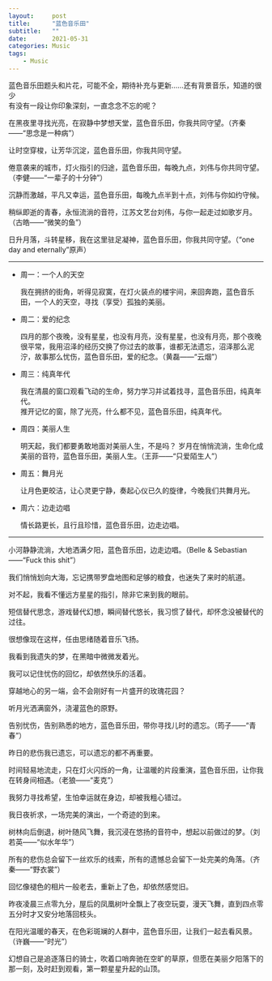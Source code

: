 ```yaml
---
layout:     post
title:      "蓝色音乐田"
subtitle:   ""
date:       2021-05-31
categories: Music
tags:
    - Music
---
```


蓝色音乐田题头和片花，可能不全，期待补充与更新……还有背景音乐，知道的很少  
有没有一段让你印象深刻，一直念念不忘的呢？  

在黑夜里寻找光亮，在寂静中梦想天堂，蓝色音乐田，你我共同守望。（齐秦——“思念是一种病”）

让时空穿梭，让芳华沉淀，蓝色音乐田，你我共同守望。

倦意袭来的城市，灯火指引的归途，蓝色音乐田，每晚九点，刘伟与你共同守望。（李健——“一辈子的十分钟”）

沉静而激越，平凡又幸运，蓝色音乐田，每晚九点半到十点，刘伟与你如约守候。

稍纵即逝的青春，永恒流淌的音符，江苏文艺台刘伟，与你一起走过如歌岁月。（古皓——“微笑的鱼”）

日升月落，斗转星移，我在这里驻足凝神，蓝色音乐田，你我共同守望。（“one day and eternally”原声）

---

- 周一：一个人的天空  

  我在拥挤的街角，听得见寂寞，在灯火装点的楼宇间，来回奔跑，蓝色音乐田，一个人的天空，寻找（享受）孤独的美丽。

- 周二：爱的纪念  

  四月的那个夜晚，没有星星，也没有月亮，没有星星，也没有月亮，那个夜晚很平常，我用沼泽的经历交换了你过去的故事，谁都无法遗忘，沼泽那么泥泞，故事那么忧伤，蓝色音乐田，爱的纪念。（黄磊——“云烟”）

- 周三：纯真年代  

  我在清晨的窗口观看飞动的生命，努力学习并试着找寻，蓝色音乐田，纯真年代。  
  推开记忆的窗，除了光亮，什么都不见，蓝色音乐田，纯真年代。

- 周四：美丽人生  

  明天起，我们都要勇敢地面对美丽人生，不是吗？
  岁月在悄悄流淌，生命化成美丽的音符，蓝色音乐田，美丽人生。（王菲——“只爱陌生人”）

- 周五：舞月光  

  让月色更皎洁，让心灵更宁静，奏起心仪已久的旋律，今晚我们共舞月光。

- 周六：边走边唱

  情长路更长，且行且珍惜，蓝色音乐田，边走边唱。

---

小河静静流淌，大地洒满夕阳，蓝色音乐田，边走边唱。（Belle & Sebastian——“Fuck this shit”）

我们悄悄划向大海，忘记携带罗盘地图和足够的粮食，也迷失了来时的航道。

对不起，我看不懂远方星星的指引，除非它来到我的眼前。

短信替代思念，游戏替代幻想，瞬间替代悠长，我习惯了替代，却怀念没被替代的过往。

很想像现在这样，任由思绪随着音乐飞扬。

我看到我遗失的梦，在黑暗中微微发着光。

我可以记住忧伤的回忆，却依然快乐的活着。

穿越地心的另一端，会不会刚好有一片盛开的玫瑰花园？

听月光洒满窗外，浇灌蓝色的原野。

告别忧伤，告别熟悉的地方，蓝色音乐田，带你寻找儿时的遗忘。（筠子——“青春”）

昨日的悲伤我已遗忘，可以遗忘的都不再重要。

时间轻易地流走，只在灯火闪烁的一角，让温暖的片段重演，蓝色音乐田，让你我在转身间相遇。（老狼——“麦克”）

我努力寻找希望，生怕幸运就在身边，却被我粗心错过。

我日夜祈求，一场完美的演出，一个奇迹的到来。

树林向后倒退，树叶随风飞舞，我沉浸在悠扬的音符中，想起以前做过的梦。（刘若英——“似水年华”）

所有的悲伤总会留下一丝欢乐的线索，所有的遗憾总会留下一处完美的角落。（齐秦——“野衣裳”）

回忆像褪色的相片一般老去，重新上了色，却依然感觉旧。

昨夜凌晨三点零九分，屋后的凤凰树叶全飘上了夜空玩耍，漫天飞舞，直到四点零五分时才又安分地落回枝头。

在阳光温暖的春天，在色彩斑斓的人群中，蓝色音乐田，让我们一起去看风景。（许巍——“时光”）

幻想自己是追逐落日的骑士，吹着口哨奔驰在空旷的草原，但愿在美丽夕阳落下的那一刻，及时赶到观看，第一颗星星升起的山顶。